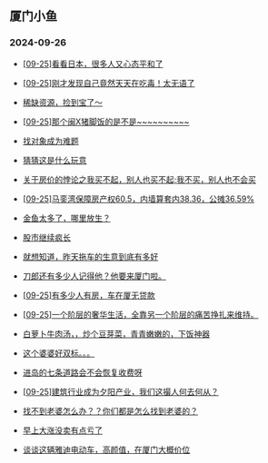## 厦门小鱼 
### 2024-09-26

+ [[09-25]看看日本，很多人又心态平和了](http://bbs.xmfish.com/read-htm-tid-18246694.html)

+ [[09-25]刚才发现自己竟然天天在吃毒！太无语了](http://bbs.xmfish.com/read-htm-tid-18246639.html)

+ [稀缺资源，捡到宝了～](http://bbs.xmfish.com/read-htm-tid-18246784.html)

+ [[09-25]那个闽X猪脚饭的是不是~~~~~~~~~~](http://bbs.xmfish.com/read-htm-tid-18246730.html)

+ [找对象成为难题](http://bbs.xmfish.com/read-htm-tid-18246690.html)

+ [猜猜这是什么玩意](http://bbs.xmfish.com/read-htm-tid-18246679.html)

+ [关于房价的悖论之我买不起，别人也买不起;我不买，别人也不会买](http://bbs.xmfish.com/read-htm-tid-18246699.html)

+ [[09-25]马銮湾保障房产权60.5，内墙算套内38.36，公摊36.59%](http://bbs.xmfish.com/read-htm-tid-18246709.html)

+ [金鱼太多了，哪里放生？](http://bbs.xmfish.com/read-htm-tid-18246641.html)

+ [股市继续疯长](http://bbs.xmfish.com/read-htm-tid-18246692.html)

+ [就想知道，昨天拖车的生意到底有多好](http://bbs.xmfish.com/read-htm-tid-18246808.html)

+ [刀郎还有多少人记得他？他要来厦门啦。](http://bbs.xmfish.com/read-htm-tid-18246739.html)

+ [[09-25]有多少人有房，车在厦无贷款](http://bbs.xmfish.com/read-htm-tid-18246788.html)

+ [[09-25]一个阶层的奢华生活，全靠另一个阶层的痛苦挣扎来维持。](http://bbs.xmfish.com/read-htm-tid-18246723.html)

+ [白萝卜牛肉汤，，炒个豆芽菜，青青嫩嫩的，下饭神器](http://bbs.xmfish.com/read-htm-tid-18246759.html)

+ [这个婆婆好双标。。。](http://bbs.xmfish.com/read-htm-tid-18246758.html)

+ [进岛的七条道路会不会恢复收费呀](http://bbs.xmfish.com/read-htm-tid-18246822.html)

+ [[09-25]建筑行业成为夕阳产业，我们这撮人何去何从？](http://bbs.xmfish.com/read-htm-tid-18246820.html)

+ [找不到老婆怎么办？？你们都是怎么找到老婆的？](http://bbs.xmfish.com/read-htm-tid-18246871.html)

+ [早上大涨没卖有点亏了](http://bbs.xmfish.com/read-htm-tid-18246796.html)

+ [谈谈这辆雅迪电动车，高颜值，在厦门大概价位](http://bbs.xmfish.com/read-htm-tid-18246920.html)

